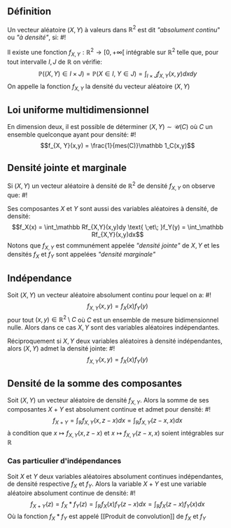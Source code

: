 ## Définition
Un vecteur aléatoire $(X, Y)$ à valeurs dans $\mathbb R^2$ est dit *"absolument continu*" ou *"à densité"*, si: #!

Il existe une fonction $f_{X, Y}: \mathbb R^2 \to [0, +\infty[$ intégrable sur $\mathbb R^2$ telle que, pour tout intervalle $I, J$ de $\mathbb R$ on vérifie: $$\mathbb P((X, Y) \in I \times J) = \mathbb P(X \in I,\; Y\in J) = \int_{I \times J}f_{X, Y}(x,y)dxdy$$On appelle la fonction $f_{X,Y}$ la densité du vecteur aléatoire $(X, Y)$

## Loi uniforme multidimensionnel
En dimension deux, il est possible de déterminer $(X, Y) \sim \mathcal U(C)$ où $C$ un ensemble quelconque ayant pour densité: #!
$$f_{X, Y}(x,y) = \frac{1}{mes(C)}\mathbb 1_C(x,y)$$ 
## Densité jointe et marginale
Si $(X, Y)$ un vecteur aléatoire à densité de $\mathbb R^2$ de densité $f_{X, Y}$ on observe que: #!

Ses composantes $X$ et $Y$ sont aussi des variables aléatoires à densité, de densité: $$f_X(x) = \int_\mathbb Rf_{X,Y}(x,y)dy \text{ \;et\; }f_Y(y) = \int_\mathbb Rf_{X,Y}(x,y)dx$$Notons que $f_{X, Y}$ est communément appelée *"densité jointe"* de $X, Y$ et les densités $f_X$ et $f_Y$ sont appelées *"densité marginale"*

## Indépendance
Soit $(X, Y)$ un vecteur aléatoire absolument continu pour lequel on a: #!
$$f_{X, Y}(x,y) = f_X(x)f_Y(y)$$pour tout $(x,y) \in \mathbb R^2\setminus C$ où $C$ est un ensemble de mesure bidimensionnel nulle. Alors dans ce cas $X, Y$ sont des variables aléatoires indépendantes.

Réciproquement si $X, Y$ deux variables aléatoires à densité indépendantes, alors $(X, Y)$ admet la densité jointe: #!
$$f_{X, Y}(x, y) = f_X(x)f_Y(y)$$

## Densité de la somme des composantes
Soit $(X, Y)$ un vecteur aléatoire de densité $f_{X, Y}$. Alors la somme de ses composantes $X+Y$ est absolument continue et admet pour densité: #!
$$f_{X+Y} = \int_{\mathbb R}f_{X,Y}(x, z-x)dx = \int_\mathbb R f_{X, Y}(z-x, x)dx$$à condition que $x \mapsto f_{X,Y}(x, z-x)$ et $x \mapsto f_{X,Y}(z-x, x)$ soient intégrables sur $\mathbb R$

### Cas particulier d'indépendances
Soit $X$ et $Y$ deux variables aléatoires absolument continues indépendantes, de densité respective $f_X$ et $f_Y$. Alors la variable $X+Y$ est une variable aléatoire absolument continue de densité: #!
$$f_{X+Y}(z) = f_X*f_Y(z)=\int_\mathbb Rf_X(x)f_Y(z-x)dx = \int_ \mathbb R f_X(z-x)f_Y(x)dx$$
Où la fonction $f_X*f_Y$ est appelé [[Produit de convolution]] de $f_X$ et $f_Y$
